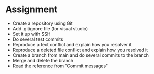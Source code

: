 # Assignment

* Create a repository using Git
* Add .gitignore file (for visual studio)
* Set it up with SSH
* Do several test commits
* Reproduce a text conflict and explain how you resolver it
* Reproduce a deleted file conflict and explain how you resolved it
* Create a branch from main and do several commits to the branch
* Merge and delete the branch
* Read the reference from "Commit messages"